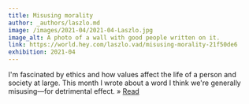```yaml
---
title: Misusing morality
author: _authors/laszlo.md
image: /images/2021-04/2021-04-Laszlo.jpg
image_alt: A photo of a wall with good people written on it.
link: https://world.hey.com/laszlo.vad/misusing-morality-21f50de6
exhibition: 2021-04
---
```


I'm fascinated by ethics and how values affect the life of a person and society at large. This month I wrote about a word I think we're generally misusing—for detrimental effect. » <a href="https://world.hey.com/laszlo.vad/misusing-morality-21f50de6">Read</a>